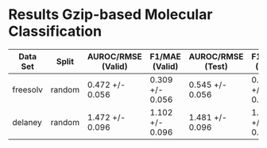 # Results Gzip-based Molecular Classification
|Data Set|Split |AUROC/RMSE (Valid)|F1/MAE (Valid) |AUROC/RMSE (Test)| F1/MAE (Test) |
|--------|------|------------------|---------------|-----------------|---------------|
|freesolv|random|0.472 +/- 0.056   |0.309 +/- 0.056|0.545 +/- 0.056  |0.321 +/- 0.056|
|delaney |random|1.472 +/- 0.096   |1.102 +/- 0.096|1.481 +/- 0.096  |1.073 +/- 0.096|

